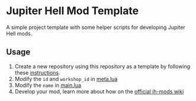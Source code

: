 # Jupiter Hell Mod Template

A simple project template with some helper scripts for developing Jupiter Hell mods.

## Usage
1. Create a new repository using this repository as a template by following these [instructions](https://docs.github.com/en/repositories/creating-and-managing-repositories/creating-a-repository-from-a-template).
2. Modify the `id` and `workshop_id` in [meta.lua](meta.lua)
3. Modify the `name` in [main.lua](main.lua)
4. Develop your mod, learn more about how on the [official jh-mods wiki](https://github.com/chaosforgeorg/jh-mods/wiki/)
